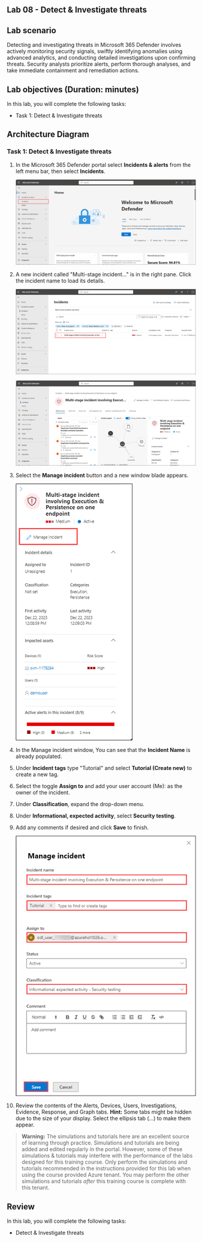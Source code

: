 ## Lab 08 - Detect & Investigate threats 

## Lab scenario

Detecting and investigating threats in Microsoft 365 Defender involves actively monitoring security signals, swiftly identifying anomalies using advanced analytics, and conducting detailed investigations upon confirming threats. Security analysts prioritize alerts, perform thorough analyses, and take immediate containment and remediation actions.

## Lab objectives (Duration:  minutes)

In this lab, you will complete the following tasks:
- Task 1: Detect & Investigate threats 

## Architecture Diagram

### Task 1: Detect & Investigate threats 


1. In the Microsoft 365 Defender portal select **Incidents & alerts** from the left menu bar, then select **Incidents**.

   ![Picture 1](../Media/incident3.png)

1. A new incident called "Multi-stage incident..." is in the right pane. Click the incident name to load its details.

   ![Picture 1](../Media/incident4.png)

   ![Picture 1](../Media/incident5.png)

1. Select the **Manage incident** button and a new window blade appears.

   ![Picture 1](../Media/incident6.png)

1. In the Manage incident window, You can see that the **Incident Name** is already populated.

1. Under **Incident tags** type "Tutorial" and select **Tutorial (Create new)** to create a new tag. 

1. Select the toggle **Assign to** and add your user account (Me): <inject key="AzureAdUserEmail"></inject> as the owner of the incident. 

1. Under **Classification**, expand the drop-down menu. 

1. Under **Informational, expected activity**, select **Security testing**. 

1. Add any comments if desired and click **Save** to finish.

   ![Picture 1](../Media/incident7.png)

1. Review the contents of the Alerts, Devices, Users, Investigations, Evidence, Response, and Graph tabs. **Hint:** Some tabs might be hidden due to the size of your display. Select the ellipsis tab (...) to make them appear.

>**Warning:** The simulations and tutorials here are an excellent source of learning through practice.  Simulations and tutorials are being added and edited regularly in the portal.  However, some of these simulations & tutorials may interfere with the performance of the labs designed for this training course.  Only perform the simulations and tutorials recommended in the instructions provided for this lab when using the course provided Azure tenant.  You may perform the other simulations and tutorials *after* this training course is complete with this tenant.

## Review
In this lab, you will complete the following tasks:
- Detect & Investigate threats
